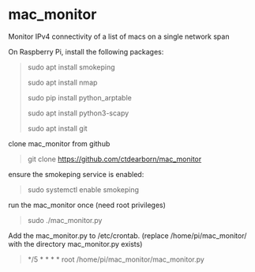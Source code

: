 # mac_monitor
Monitor IPv4 connectivity of a list of macs on a single network span

On Raspberry Pi, install the following packages:
>sudo apt install smokeping
>
>sudo apt install nmap
>
>sudo pip install python_arptable
>
>sudo apt install python3-scapy
>
>sudo apt install git

clone mac_monitor from github
>git clone https://github.com/ctdearborn/mac_monitor

ensure the smokeping service is enabled:
>sudo systemctl enable smokeping

run the mac_monitor once (need root privileges)
>sudo ./mac_monitor.py

Add the mac_monitor.py to /etc/crontab. (replace /home/pi/mac_monitor/ with the directory mac_monitor.py exists)
>*/5 * * * * root /home/pi/mac_monitor/mac_monitor.py
